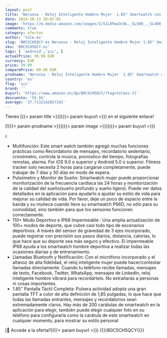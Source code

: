 ```yaml
---
layout: post
title: 'Nerunsa - Reloj Inteligente Hombre Mujer  1.85" Smartwatch con Llamadas Bluetooth  Smart Watch Pulsómetro/Monitor de Sueño/Podómetro  110+ Modos Deportivos Impermeable IP68 Pulsera Actividad para Android iOS'
date: 2024-10-13 20:07:01
image: 'https://m.media-amazon.com/images/I/51L8Fww3c0L._SL500_._SL400_.jpg'
comments: true
category: ofertas
author: 'tole.es'
slug: 'B0C5CH5QCY-es Nerunsa - Reloj Inteligente Hombre Mujer 1.85" Smartwatch...'
sku: 'B0C5CH5QCY-es'
tags: [ 'android','🇪🇸', ]
actualPrice: 39.99 EUR
currency: EUR
price: 39.99
comparePrice: 89.99 EUR
prodname: 'Nerunsa - Reloj Inteligente Hombre Mujer  1.85" Smartwatch con Llamadas Bluetooth  Smart Watch Pulsómetro/Monitor de Sueño/Podómetro  110+ Modos Deportivos Impermeable IP68 Pulsera Actividad para Android iOS'
country: 'es'
flag: '🇪🇸'
brand: ''
buyurl: 'https://www.amazon.es/dp/B0C5CH5QCY/?tag=tolees-21'
descuento: '55.56'
average: '37.7132142857142'
---
```


Tienes [{{< param title >}}]({{< param buyurl >}}) en el siguiente enlace!

[![{{< param prodname >}}]({{< param image >}})]({{< param buyurl >}})

ℹ️:

- Multifunción: Este smart watch también agregó muchas funciones prácticas como Recordatorio de mensajes, recordatorio sedentario, cronómetro, controla la música, pronóstico del tiempo, fotografías remotas, alarma. For iOS 9.0 o superior y Android 5.0 o superior. Fitness tracker solo necesita 2 horas para cargarse completamente, puede trabajar de 7 días y 30 días en modo de espera.
- Pulsómetro y Monitor de Sueño: Smartwatch mujer puede proporcionar monitorización de la frecuencia cardíaca las 24 horas y monitorización de la calidad del sueño(sueño profundo y sueño ligero). Puede ver datos detallados en la aplicación para ayudarlo a ajustar su estilo de vida para mejorar su calidad de vida. Por favor, deje un poco de espacio entre la banda y su muñeca cuando lleve su smartwatch P66D, no sólo para su comodidad, sino también para que los sensores funcionen correctamente.
- 110+ Modo Deportivo e IP68 Impermeable : Una amplia actualización de 100+ modos de deporte, que cubre casi todo tipo de escenarios deportivos. A través del sensor de gravedad de 3 ejes incorporado, puede registrar con precisión sus pasos diarios, distancia, calorías, lo que hace que su deporte sea más seguro y efectivo. El impermeable IP68 ayuda a los smartwatch hombre deportiva a realizar todas las ocasiones diarias y de entrenamiento.
- Llamadas Bluetooth y Notificación: Con el micrófono incorporado y el altavoz de alta fidelidad, el reloj inteligente mujer puede hacer/contestar llamadas directamente. Cuando tu teléfono recibe llamadas, mensajes de texto, Facebook, Twitter, WhatsApp, mensajes de LinkedIn, reloj inteligente hombre vibrará para recordártelo. No extrañarás a personas ni cosas importantes.
- 1.85" Pantalla Táctil Completa: Pulsera actividad adopta una gran pantalla TFT a color de alta definición de 1,85 pulgadas, lo que hace que todas las llamadas entrantes, mensajes y recordatorios sean extremadamente claros. Hay más de 200 carátulas de smartwatch en la aplicación para elegir, también puede elegir cualquier foto en su teléfono para configurarla como la carátula de este smartwatch en cualquier momento, para mostrar su estilo personal

[🛒 Accede a la oferta!!]({{< param buyurl >}})
{{<world>}}B0C5CH5QCY{{</world>}}

